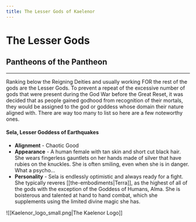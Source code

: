 ```yaml
---
title: The Lesser Gods of Kaelenor
---
```

# The Lesser Gods
## Pantheons of the Pantheon
---
Ranking below the Reigning Deities and usually working FOR the rest of the gods are the Lesser Gods. To prevent a repeat of the excessive number of gods that were present during the God War before the Great Reset, it was decided that as people gained godhood from recognition of their mortals, they would be assigned to the god or goddess whose domain their nature aligned with. There are way too many to list so here are a few noteworthy ones.

#### Sela, Lesser Goddess of Earthquakes
- **Alignment** - Chaotic Good
- **Appearance** - A human female with tan skin and short cut black hair. She wears fingerless gauntlets on her hands made of silver that have rubies on the knuckles. She is often smiling, even when she is in danger. What a psycho...
- **Personality** - Sela is endlessly optimistic and always ready for a fight. She typically reveres [[the-embodiments|Terra]], as the highest of all of the gods with the exception of the Goddess of Humans, Alma. She is boisterous and talented at hand to hand combat, which she supplements using the limited divine magic she has.





![[Kaelenor_logo_small.png|The Kaelenor Logo]]